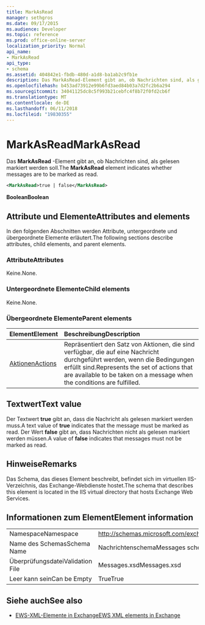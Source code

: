 ```yaml
---
title: MarkAsRead
manager: sethgros
ms.date: 09/17/2015
ms.audience: Developer
ms.topic: reference
ms.prod: office-online-server
localization_priority: Normal
api_name:
- MarkAsRead
api_type:
- schema
ms.assetid: 404842e1-fbdb-480d-a1d8-ba1ab2c9fb1e
description: Das MarkAsRead-Element gibt an, ob Nachrichten sind, als gelesen markiert werden soll.
ms.openlocfilehash: b453ad73912e99b6fd3aed84b03a7d2fc2b6a294
ms.sourcegitcommit: 34041125dc8c5f993b21cebfc4f8b72f0fd2cb6f
ms.translationtype: MT
ms.contentlocale: de-DE
ms.lasthandoff: 06/11/2018
ms.locfileid: "19830355"
---
```

# <a name="markasread"></a><span data-ttu-id="d3de6-103">MarkAsRead</span><span class="sxs-lookup"><span data-stu-id="d3de6-103">MarkAsRead</span></span>

<span data-ttu-id="d3de6-104">Das **MarkAsRead** -Element gibt an, ob Nachrichten sind, als gelesen markiert werden soll.</span><span class="sxs-lookup"><span data-stu-id="d3de6-104">The **MarkAsRead** element indicates whether messages are to be marked as read.</span></span> 
  
```XML
<MarkAsRead>true | false</MarkAsRead>
```

 <span data-ttu-id="d3de6-105">**Boolean**</span><span class="sxs-lookup"><span data-stu-id="d3de6-105">**Boolean**</span></span>
## <a name="attributes-and-elements"></a><span data-ttu-id="d3de6-106">Attribute und Elemente</span><span class="sxs-lookup"><span data-stu-id="d3de6-106">Attributes and elements</span></span>

<span data-ttu-id="d3de6-107">In den folgenden Abschnitten werden Attribute, untergeordnete und übergeordnete Elemente erläutert.</span><span class="sxs-lookup"><span data-stu-id="d3de6-107">The following sections describe attributes, child elements, and parent elements.</span></span>
  
### <a name="attributes"></a><span data-ttu-id="d3de6-108">Attribute</span><span class="sxs-lookup"><span data-stu-id="d3de6-108">Attributes</span></span>

<span data-ttu-id="d3de6-109">Keine.</span><span class="sxs-lookup"><span data-stu-id="d3de6-109">None.</span></span>
  
### <a name="child-elements"></a><span data-ttu-id="d3de6-110">Untergeordnete Elemente</span><span class="sxs-lookup"><span data-stu-id="d3de6-110">Child elements</span></span>

<span data-ttu-id="d3de6-111">Keine.</span><span class="sxs-lookup"><span data-stu-id="d3de6-111">None.</span></span>
  
### <a name="parent-elements"></a><span data-ttu-id="d3de6-112">Übergeordnete Elemente</span><span class="sxs-lookup"><span data-stu-id="d3de6-112">Parent elements</span></span>

|<span data-ttu-id="d3de6-113">**Element**</span><span class="sxs-lookup"><span data-stu-id="d3de6-113">**Element**</span></span>|<span data-ttu-id="d3de6-114">**Beschreibung**</span><span class="sxs-lookup"><span data-stu-id="d3de6-114">**Description**</span></span>|
|:-----|:-----|
|[<span data-ttu-id="d3de6-115">Aktionen</span><span class="sxs-lookup"><span data-stu-id="d3de6-115">Actions</span></span>](actions.md) <br/> |<span data-ttu-id="d3de6-116">Repräsentiert den Satz von Aktionen, die sind verfügbar, die auf eine Nachricht durchgeführt werden, wenn die Bedingungen erfüllt sind.</span><span class="sxs-lookup"><span data-stu-id="d3de6-116">Represents the set of actions that are available to be taken on a message when the conditions are fulfilled.</span></span>  <br/> |
   
## <a name="text-value"></a><span data-ttu-id="d3de6-117">Textwert</span><span class="sxs-lookup"><span data-stu-id="d3de6-117">Text value</span></span>

<span data-ttu-id="d3de6-118">Der Textwert **true** gibt an, dass die Nachricht als gelesen markiert werden muss.</span><span class="sxs-lookup"><span data-stu-id="d3de6-118">A text value of **true** indicates that the message must be marked as read.</span></span> <span data-ttu-id="d3de6-119">Der Wert **false** gibt an, dass Nachrichten nicht als gelesen markiert werden müssen.</span><span class="sxs-lookup"><span data-stu-id="d3de6-119">A value of **false** indicates that messages must not be marked as read.</span></span> 
  
## <a name="remarks"></a><span data-ttu-id="d3de6-120">Hinweise</span><span class="sxs-lookup"><span data-stu-id="d3de6-120">Remarks</span></span>

<span data-ttu-id="d3de6-121">Das Schema, das dieses Element beschreibt, befindet sich im virtuellen IIS-Verzeichnis, das Exchange-Webdienste hostet.</span><span class="sxs-lookup"><span data-stu-id="d3de6-121">The schema that describes this element is located in the IIS virtual directory that hosts Exchange Web Services.</span></span>
  
## <a name="element-information"></a><span data-ttu-id="d3de6-122">Informationen zum Element</span><span class="sxs-lookup"><span data-stu-id="d3de6-122">Element information</span></span>

|||
|:-----|:-----|
|<span data-ttu-id="d3de6-123">Namespace</span><span class="sxs-lookup"><span data-stu-id="d3de6-123">Namespace</span></span>  <br/> |http://schemas.microsoft.com/exchange/services/2006/messages  <br/> |
|<span data-ttu-id="d3de6-124">Name des Schemas</span><span class="sxs-lookup"><span data-stu-id="d3de6-124">Schema Name</span></span>  <br/> |<span data-ttu-id="d3de6-125">Nachrichtenschema</span><span class="sxs-lookup"><span data-stu-id="d3de6-125">Messages schema</span></span>  <br/> |
|<span data-ttu-id="d3de6-126">Überprüfungsdatei</span><span class="sxs-lookup"><span data-stu-id="d3de6-126">Validation File</span></span>  <br/> |<span data-ttu-id="d3de6-127">Messages.xsd</span><span class="sxs-lookup"><span data-stu-id="d3de6-127">Messages.xsd</span></span>  <br/> |
|<span data-ttu-id="d3de6-128">Leer kann sein</span><span class="sxs-lookup"><span data-stu-id="d3de6-128">Can be Empty</span></span>  <br/> |<span data-ttu-id="d3de6-129">True</span><span class="sxs-lookup"><span data-stu-id="d3de6-129">True</span></span>  <br/> |
   
## <a name="see-also"></a><span data-ttu-id="d3de6-130">Siehe auch</span><span class="sxs-lookup"><span data-stu-id="d3de6-130">See also</span></span>



- [<span data-ttu-id="d3de6-131">EWS-XML-Elemente in Exchange</span><span class="sxs-lookup"><span data-stu-id="d3de6-131">EWS XML elements in Exchange</span></span>](ews-xml-elements-in-exchange.md)

